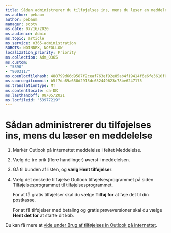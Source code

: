 ```yaml
---
title: Sådan administrerer du tilføjelses ins, mens du læser en meddelelse
ms.author: pebaum
author: pebaum
manager: scotv
ms.date: 07/16/2020
ms.audience: Admin
ms.topic: article
ms.service: o365-administration
ROBOTS: NOINDEX, NOFOLLOW
localization_priority: Priority
ms.collection: Adm_O365
ms.custom:
- "5890"
- "9003117"
ms.openlocfilehash: 488799d66d9587f2ceaf763ef92e85ab4f19414f6e6fe3610f0f9ff84d5ce0a1
ms.sourcegitcommit: b5f7da89a650d2915dc652449623c78be6247175
ms.translationtype: MT
ms.contentlocale: da-DK
ms.lasthandoff: 08/05/2021
ms.locfileid: "53977219"
---
```

# <a name="how-to-manage-add-ins-while-reading-a-message"></a>Sådan administrerer du tilføjelses ins, mens du læser en meddelelse

1. Markér Outlook på internettet meddelelse i feltet Meddelelse.
    
2. Vælg de tre prik (flere handlinger) øverst i meddelelsen.

3. Gå til bunden af listen, og **vælg Hent tilføjelser**.
    
4. Vælg det ønskede tilføjelse Outlook tilføjelsesprogrammet på siden Tilføjelsesprogrammet til tilføjelsesprogrammet.
    
    For at få gratis tilføjelser skal du vælge **Tilføj for** at føje det til din postkasse.
    
    For at få tilføjelser med betaling og gratis prøveversioner skal du vælge **Hent det for** at starte dit køb.
    
Du kan få mere at [vide under Brug af tilføjelses in Outlook på internettet](https://support.microsoft.com/office/using-add-ins-in-outlook-on-the-web-8f2ce816-5df4-44a5-958c-f7f9d6dabdce).